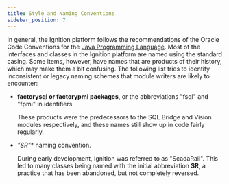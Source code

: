 ```yaml
---
title: Style and Naming Conventions
sidebar_position: 7
---
```

In general, the Ignition platform follows the recommendations of the Oracle Code Conventions for the [Java Programming Language](https://www.oracle.com/java/technologies/javase/codeconventions-contents.html). Most of the interfaces and classes in the Ignition platform are named using the standard casing. Some items, however, have names that are products of their history, which may make them a bit confusing. The following list tries to identify inconsistent or legacy naming schemes that module writers are likely to encounter:

* **factorysql or factorypmi packages**, or the abbreviations "fsql" and "fpmi" in identifiers. 

    These products were the predecessors to the SQL Bridge and Vision modules respectively, and these names still show up in code fairly regularly.

* **"SR*"** naming convention. 

    During early development, Ignition was referred to as "ScadaRail". This led to many classes being named with the initial abbreviation **SR**, a practice that has been abandoned, but not completely reversed.

  

